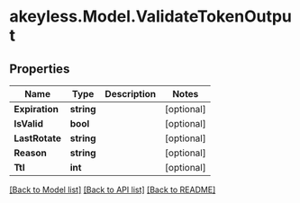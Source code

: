 # akeyless.Model.ValidateTokenOutput

## Properties

Name | Type | Description | Notes
------------ | ------------- | ------------- | -------------
**Expiration** | **string** |  | [optional] 
**IsValid** | **bool** |  | [optional] 
**LastRotate** | **string** |  | [optional] 
**Reason** | **string** |  | [optional] 
**Ttl** | **int** |  | [optional] 

[[Back to Model list]](../README.md#documentation-for-models) [[Back to API list]](../README.md#documentation-for-api-endpoints) [[Back to README]](../README.md)

